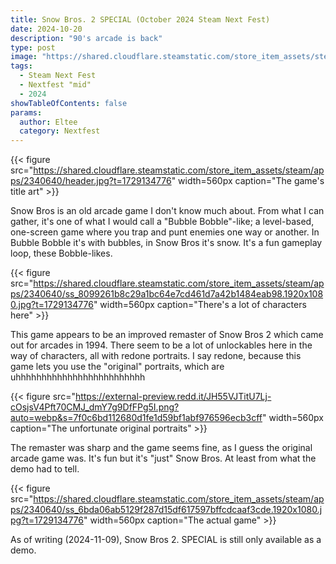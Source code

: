 ```yaml
---
title: Snow Bros. 2 SPECIAL (October 2024 Steam Next Fest)
date: 2024-10-20
description: "90's arcade is back"
type: post
image: "https://shared.cloudflare.steamstatic.com/store_item_assets/steam/apps/2340640/header.jpg?t=1729134776"
tags:
  - Steam Next Fest
  - Nextfest "mid"
  - 2024
showTableOfContents: false
params:
  author: Eltee
  category: Nextfest
---
```


{{< figure src="https://shared.cloudflare.steamstatic.com/store_item_assets/steam/apps/2340640/header.jpg?t=1729134776" width=560px caption="The game's title art" >}}

Snow Bros is an old arcade game I don't know much about. From what I can gather, it's one of what I would call a "Bubble Bobble"-like; a level-based, one-screen game where you trap and punt enemies one way or another. In Bubble Bobble it's with bubbles, in Snow Bros it's snow. It's a fun gameplay loop, these Bobble-likes.

{{< figure src="https://shared.cloudflare.steamstatic.com/store_item_assets/steam/apps/2340640/ss_8099261b8c29a1bc64e7cd461d7a42b1484eab98.1920x1080.jpg?t=1729134776" width=560px caption="There's a lot of characters here" >}}

This game appears to be an improved remaster of Snow Bros 2 which came out for arcades in 1994. There seem to be a lot of unlockables here in the way of characters, all with redone portraits. I say redone, because this game lets you use the "original" portraits, which are uhhhhhhhhhhhhhhhhhhhhhhhhh

{{< figure src="https://external-preview.redd.it/JH55VJTitU7Lj-cOsjsV4Pft70CMJ_dmY7g9DfFPg5I.png?auto=webp&s=7f0c6bd112680d1fe1d59bf1abf976596ecb3cff" width=560px caption="The unfortunate original portraits" >}}

The remaster was sharp and the game seems fine, as I guess the original arcade game was. It's fun but it's "just" Snow Bros. At least from what the demo had to tell.

{{< figure src="https://shared.cloudflare.steamstatic.com/store_item_assets/steam/apps/2340640/ss_6bda06ab5129f287d15df617597bffcdcaaf3cde.1920x1080.jpg?t=1729134776" width=560px caption="The actual game" >}}

As of writing (2024-11-09), Snow Bros 2. SPECIAL is still only available as a demo.